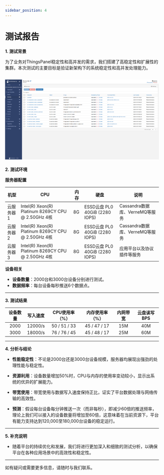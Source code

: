 ```yaml
---
sidebar_position: 4
---
```


# 测试报告

**1. 测试背景**

为了业务对ThingsPanel稳定性和高并发的需求，我们搭建了高稳定性和扩展性的集群。本次测试的主要目标是验证新架构下的系统稳定性和高并发处理能力。

![](./../img/DockerSwarm.png)
---

**2. 测试环境**

**服务器配置**

|机型|CPU|内存|硬盘|说明|
|-|-|-|-|-|
|云服务器1|Intel(R) Xeon(R) Platinum 8269CY CPU @ 2.50GHz 4核|8G|ESSD云盘 PL0 40GiB (2280 IOPS)|Cassandra数据库、VerneMQ等服务|
|云服务器2|Intel(R) Xeon(R) Platinum 8269CY CPU @ 2.50GHz 4核|8G|ESSD云盘 PL0 40GiB (2280 IOPS)|Cassandra数据库、VerneMQ等服务|
|云服务器3|Intel(R) Xeon(R) Platinum 8269CY CPU @ 2.50GHz 4核|8G|ESSD云盘 PL0 40GiB (2280 IOPS)|应用平台以及协议插件等服务|

**设备相关**
- **设备数量**：2000台和3000台设备分别进行测试。
- **数据频率**：每台设备每秒推送6个数据点。

---

**3. 测试结果**

| 设备数量 | 写入速度  | CPU使用率（%） | 内存使用率（%） | 内网带宽 |云盘读写BPS|
|:-------:|:---------:|:--------------:|:--------------:|:-------:|:-------:|
| 2000    | 12000/s   | 50 / 51 / 33   | 45 / 47 / 17   | 15M     |40M|
| 3000    | 18000/s   | 76 / 76 / 45   | 45 / 48 / 17   | 25M     |60M|

---

**4. 分析与结论**

- **性能稳定性**：不论是2000台还是3000台设备规模，服务器均展现出强劲的处理性能与稳定性。
  
- **资源利用**：设备数量增加50%时，CPU与内存的使用率变动较小，显示出系统的优异的扩展能力。

- **带宽使用**：带宽使用与数据写入速度保持正比，证实了平台数据处理与网络传输的高效性。

- **预测**：假设每台设备每分钟推送一次（而非每秒），即减少60倍的推送频率，理论上我们可以接入的设备数量将增加至60倍，这意味着在当前资源下，平台有能力支持达到120,000至180,000台设备的稳定运行。


---

**5. 补充说明**

- 随着平台的持续优化和发展，我们将进行更加深入和细致的测试分析，以确保平台在各种应用场景中的高效性和稳定性。

---


如有疑问或需要更多信息，请随时与我们联系。
